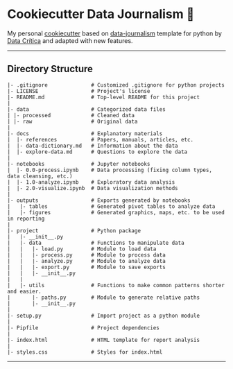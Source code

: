 # Cookiecutter Data Journalism 🍪

My personal [cookiecutter](https://github.com/cookiecutter/cookiecutter) based on [data-journalism](https://github.com/DataCritica/cookiecutter-data-journalism) template for python by [Data Crítica](https://github.com/DataCritica) and adapted with new features.

---

## Directory Structure
```
|- .gitignore              # Customized .gitignore for python projects
|- LICENSE                 # Project's license
|- README.md               # Top-level README for this project
|
|- data                    # Categorized data files                      
| |- processed             # Cleaned data
| |- raw                   # Original data
|
|- docs                    # Explanatory materials
|  |- references           # Papers, manuals, articles, etc.
|  |- data-dictionary.md   # Information about the data
|  |- explore-data.md      # Questions to explore the data
|
|- notebooks               # Jupyter notebooks
|  |- 0.0-process.ipynb    # Data processing (fixing column types, data cleansing, etc.)
|  |- 1.0-analyze.ipynb    # Exploratory data analysis
|  |- 2.0-visualize.ipynb  # Data visualization methods
|
|- outputs                 # Exports generated by notebooks
|   |- tables              # Generated pivot tables to analyze data
|   |- figures             # Generated graphics, maps, etc. to be used in reporting
| 
|- project                 # Python package
|   |- __init__.py
|   |- data                # Functions to manipulate data
|   |   |- load.py         # Module to load data
|   |   |- process.py      # Module to process data
|   |   |- analyze.py      # Module to analyze data
|   |   |- export.py       # Module to save exports
|   |   |- __init__.py
|   |  
|   |- utils               # Functions to make common patterns shorter and easier.
|       |- paths.py        # Module to generate relative paths
|       |- __init__.py
|
|- setup.py                # Import project as a python module
|
|- Pipfile                 # Project dependencies
|
|- index.html              # HTML template for report analysis
|
|- styles.css              # Styles for index.html
```
---